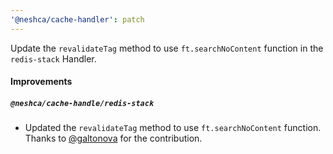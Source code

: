 ```yaml
---
'@neshca/cache-handler': patch
---
```


Update the `revalidateTag` method to use `ft.searchNoContent` function in the `redis-stack` Handler.

#### Improvements

##### `@neshca/cache-handle/redis-stack`

- Updated the `revalidateTag` method to use `ft.searchNoContent` function. Thanks to [@galtonova](https://github.com/galtonova) for the contribution.
